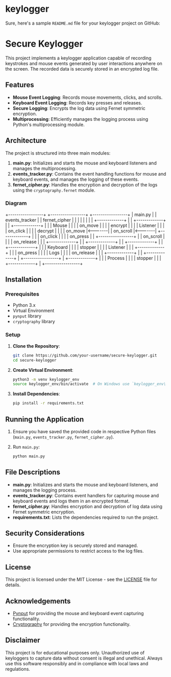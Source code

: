 # keylogger
Sure, here's a sample `README.md` file for your keylogger project on GitHub:

# Secure Keylogger

This project implements a keylogger application capable of recording keystrokes and mouse events generated by user interactions anywhere on the screen. The recorded data is securely stored in an encrypted log file.

## Features

- **Mouse Event Logging**: Records mouse movements, clicks, and scrolls.
- **Keyboard Event Logging**: Records key presses and releases.
- **Secure Logging**: Encrypts the log data using Fernet symmetric encryption.
- **Multiprocessing**: Efficiently manages the logging process using Python's multiprocessing module.

## Architecture

The project is structured into three main modules:

1. **main.py**: Initializes and starts the mouse and keyboard listeners and manages the multiprocessing.
2. **events_tracker.py**: Contains the event handling functions for mouse and keyboard events, and manages the logging of these events.
3. **fernet_cipher.py**: Handles the encryption and decryption of the logs using the `cryptography.fernet` module.

### Diagram

+-----------------+      +-----------------+      +-----------------+
|    main.py      |      |  events_tracker |      | fernet_cipher   |
|                 |      |                 |      |                 |
| +-------------+ |      | +-------------+ |      | +-------------+ |
| | Mouse       | |      | | on_move     | |      | | encrypt     | |
| | Listener    | |      | | on_click    | |      | | decrypt     | |
| | on_move     |<-------| | on_scroll   |<-------| +-------------+ |
| | on_click    | |      | | on_press    | |      +-----------------+
| | on_scroll   | |      | | on_release  | |
| +-------------+ |      | +-------------+ |
| +-------------+ |      | +-------------+ |
| | Keyboard    | |      | | stopper     | |
| | Listener    | |      | +-------------+ |
| | on_press    | |      | | Logs        | |
| | on_release  | |      | +-------------+ |
| +-------------+ |      +-----------------+
| +-------------+ |
| | Process     | |
| | stopper     | |
| +-------------+ |
+-----------------+

## Installation

### Prerequisites

- Python 3.x
- Virtual Environment
- `pynput` library
- `cryptography` library

### Setup

1. **Clone the Repository**:

    ```bash
    git clone https://github.com/your-username/secure-keylogger.git
    cd secure-keylogger
    ```

2. **Create Virtual Environment**:

    ```bash
    python3 -m venv keylogger_env
    source keylogger_env/bin/activate  # On Windows use `keylogger_env\Scripts\activate`
    ```

3. **Install Dependencies**:

    ```bash
    pip install -r requirements.txt
    ```

## Running the Application

1. Ensure you have saved the provided code in respective Python files (`main.py`, `events_tracker.py`, `fernet_cipher.py`).
2. Run `main.py`:

    ```bash
    python main.py
    ```

## File Descriptions

- **main.py**: Initializes and starts the mouse and keyboard listeners, and manages the logging process.
- **events_tracker.py**: Contains event handlers for capturing mouse and keyboard events and logs them in an encrypted format.
- **fernet_cipher.py**: Handles encryption and decryption of log data using Fernet symmetric encryption.
- **requirements.txt**: Lists the dependencies required to run the project.

## Security Considerations

- Ensure the encryption key is securely stored and managed.
- Use appropriate permissions to restrict access to the log files.

## License

This project is licensed under the MIT License - see the [LICENSE](LICENSE) file for details.

## Acknowledgements

- [Pynput](https://pynput.readthedocs.io/en/latest/) for providing the mouse and keyboard event capturing functionality.
- [Cryptography](https://cryptography.io/en/latest/) for providing the encryption functionality.

## Disclaimer

This project is for educational purposes only. Unauthorized use of keyloggers to capture data without consent is illegal and unethical. Always use this software responsibly and in compliance with local laws and regulations.
```
